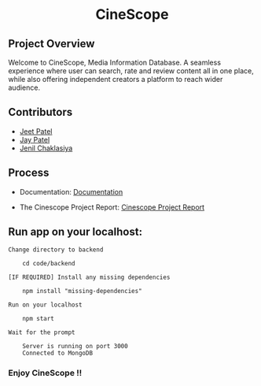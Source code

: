 <div align = "center"> 

# CineScope

</div>

## Project Overview
Welcome to CineScope, Media Information Database. A seamless experience where user can search, rate and review content all in one place, while also offering independent creators a platform to reach wider audience.

## Contributors
- [Jeet Patel](https://github.com/Jeet0410) 
- [Jay Patel](https://github.com/JAY0103) 
- [Jenil Chaklasiya](https://github.com/Chaklasiya10)

## Process
- Documentation: [Documentation](./Docs/)

- The Cinescope Project Report: [Cinescope Project Report](./report.md)

## Run app on your localhost:


`Change directory to backend`

        cd code/backend

`[IF REQUIRED] Install any missing dependencies`

        npm install "missing-dependencies"

`Run on your localhost`

        npm start

`Wait for the prompt`

        Server is running on port 3000
        Connected to MongoDB

### Enjoy CineScope !!